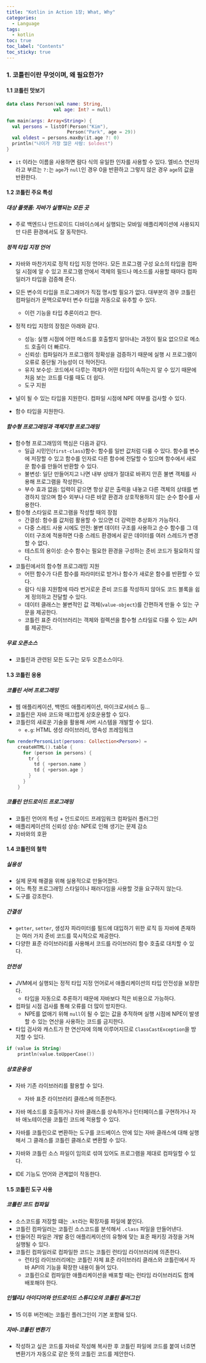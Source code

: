 ```yaml
---
title: "Kotlin in Action 1장; What, Why"
categories:
  - Language
tags:
  - kotlin
toc: true
toc_label: "Contents"
toc_sticky: true
---
```


### 1. 코틀린이란 무엇이며, 왜 필요한가?

#### 1.1 코틀린 맛보기

```kotlin
data class Person(val name: String,
                 val age: Int? = null)

fun main(args: Array<String>) {
  val persons = listOf(Person("Kim"),
                      Person("Park", age = 29))
  val oldest = persons.maxBy(it.age ?: 0)
  println("나이가 가장 많은 사람: $oldest")
}
```

* `it` 이라는 이름을 사용하면 람다 식의 유일한 인자를 사용할 수 있다. 엘비스 연산자라고 부르는 `?:`는 `age`가 `null`인 경우 0을 반환하고 그렇지 않은 경우 `age`의 값을 반환한다.



#### 1.2 코틀린 주요 특성

##### 대상 플랫폼: 자바가 실행되는 모든 곳

* 주로 백엔드나 안드로이드 디바이스에서 실행되는 모바일 애플리케이션에 사용되지만 다른 환경에서도 잘 동작한다.

##### 정적 타입 지정 언어

* 자바와 마찬가지로 정적 타입 지정 언어다. 모든 프로그램 구성 요소의 타입을 컴파일 시점에 알 수 있고 프로그램 안에서 객체의 필드나 메소드를 사용할 때마다 컴파일러가 타입을 검증해 준다.
* 모든 변수의 타입을 프로그래머가 직접 명시할 필요가 없다. 대부분의 경우 코틀린 컴파일러가 문맥으로부터 변수 타입을 자동으로 유추할 수 있다.
  * 이런 기능을 타입 추론이라고 한다.
* 정적 타입 지정의 장점은 아래와 같다.
  * 성능: 실행 시점에 어떤 메소드를 호출할지 알아내는 과정이 필요 없으므로 메소드 호출이 더 빠르다.
  * 신뢰성: 컴파일러가 프로그램의 정확성을 검증하기 때문에 실행 시 프로그램이 오류로 중단될 가능성이 더 적어진다.
  * 유지 보수성: 코드에서 다루는 객체가 어떤 타입이 속하는지 알 수 있기 때문에 처음 보는 코드를 다룰 때도 더 쉽다.
  * 도구 지원
* 널이 될 수 있는 타입을 지원한다. 컴파일 시점에 NPE 여부를 검사할 수 있다.

* 함수 타입을 지원한다.

#####  함수형 프로그래밍과 객체지향 프로그래밍

* 함수형 프로그래밍의 핵심은 다음과 같다.
  * 일급 시민인(`first-class`)함수: 함수를 일반 값처럼 다룰 수 있다. 함수를 변수에 저장할 수 있고 함수를 인자로 다른 함수에 전달할 수 있으며 함수에서 새로운 함수를 만들어 반환할 수 있다.
  * 불변성: 일단 만들어지고 나면 내부 상태가 절대로 바뀌지 안흔 불변 객체를 사용해 프로그램을 작성한다.
  * 부수 효과 없음: 입력이 같으면 항상 같은 출력을 내놓고 다른 객체의 상태를 변경하지 않으며 함수 외부나 다른 바깥 환경과 상호작용하지 않는 순수 함수를 사용한다.
* 함수형 스타일로 프로그램을 작성할 때의 장점
  * 간결성: 함수를 값처럼 활용할 수 있으면 더 강력한 추상화가 가능하다.
  * 다중 스레드 사용 시에도 안전: 불변 데이터 구조를 사용하고 순수 함수를 그 데이터 구조에 적용하면 다중 스레드 환경에서 같은 데이터를 여러 스레드가 변경할 수 없다.
  * 테스트의 용이성: 순수 함수는 필요한 환경을 구성하는 준비 코드가 필요하지 않다.
* 코틀린에서의 함수형 프로그래밍 지원
  * 어떤 함수가 다른 함수를 파라미터로 받거나 함수가 새로운 함수를 반환할 수 있다.
  * 람다 식을 지원함에 따라 번거로운 준비 코드를 작성하지 않아도 코드 블록을 쉽게 정의하고 전달할 수 있다.
  * 데이터 클래스는 불변적인 값 객체(`value-object`)를 간편하게 만들 수 있는 구문을 제공한다.
  * 코틀린 표준 라이브러리는 객체와 컬렉션을 함수형 스타일로 다룰 수 있는 API를 제공한다.

##### 무료 오픈소스

* 코틀린과 관련된 모든 도구는 모두 오픈소스이다.



#### 1.3 코틀린 응용

##### 코틀린 서버 프로그래밍

* 웹 애플리케이션, 백엔드 애플리케이션, 마이크로서비스 등...
* 코틀린은 자바 코드와 매끄럽게 상호운용할 수 있다.
* 코틀린의 새로운 기술을 활용해 서버 시스템을 개발할 수 있다.
  * `e.g`: HTML 생성 라이브러리, 영속성 프레임워크

```kotlin
fun renderPersonList(persons: Collection<Person>) =
    createHTML().table {
      for (person in persons) {
        tr {
          td { +person.name }
          td { +person.age }
        }
      }
    }
```

##### 코틀린 안드로이드 프로그래밍

* 코틀린 언어의 특성 + 안드로이드 프레임워크 컴파일러 플러그인
* 애플리케이션의 신뢰성 상승: NPE로 인해 생기는 문제 감소
* 자바와의 호환



#### 1.4 코틀린의 철학

##### 실용성

* 실제 문제 해결을 위해 실용적으로 만들어졌다.
* 어느 특정 프로그래밍 스타일이나 패러다임을 사용할 것을 요구하지 않는다.
* 도구를 강조한다.

##### 간결성

* `getter`, `setter`, 생성자 파라미터를 필드에 대입하기 위한 로직 등 자바에 존재하는 여러 가지 준비 코드를 묵시적으로 제공한다.
* 다양한 표준 라이브러리를 사용해서 코드를 라이브러리 함수 호출로 대치할 수 있다.

##### 안전성

* JVM에서 실행되는 정적 타입 지정 언어로서 애플리케이션의 타입 안전성을 보장한다.
  * 타입을 자동으로 추론하기 때문에 자바보다 적은 비용으로 가능하다.
* 컴파일 시점 검사를 통해 오류를 더 많이 방지한다.
  * NPE를 없애기 위해 `null`이 될 수 없는 값을 추적하며 실행 시점에 NPE이 발생할 수 있는 연산을 사용하는 코드를 금지한다.
* 타입 검사와 캐스트가 한 연산자에 의해 이루어지므로 `ClassCastException`을 방지할 수 있다.

```kotlin
if (value is String)
    println(value.toUpperCase())
```

##### 상호운용성

* 자바 기존 라이브러리를 활용할 수 있다.
  * 자바 표준 라이브러리 클래스에 의존한다.
* 자바 메소드를 호출하거나 자바 클래스를 상속하거나 인터페이스를 구현하거나 자바 애노테이션을 코틀린 코드에 적용할 수 있다.
* 자바를 코틀린으로 변환하는 도구를 코드베이스 안에 있는 자바 클래스에 대해 실행해서 그 클래스를 코틀린 클래스로 변환할 수 있다.

* 자바와 코틀린 소스 파일이 임의로 섞여 있어도 프로그램을 제대로 컴파일할 수 있다. 
* IDE 기능도 언어와 관계없이 작동한다.



#### 1.5 코틀린 도구 사용

##### 코틀린 코드 컴파일

* 소스코드를 저장할 떄는 `.kt`라는 확장자를 파일에 붙인다.
* 코틀린 컴파일러는 코틀린 소스코드를 분석해서 `.class` 파일을 만들어낸다.
* 만들어진 파일은 개발 중인 애플리케이션의 유형에 맞는 표준 패키징 과정을 거쳐 실행될 수 있다.
* 코틀린 컴파일러로 컴파일한 코드는 코틀린 런타임 라이브러리에 의존한다.
  * 런타임 라이브러리에는 코틀린 자체 표준 라이브러리 클래스와 코틀린에서 자바 API의 기능을 확장한 내용이 들어 있다.
  * 코틀린으로 컴파일한 애플리케이션을 배포할 때는 런타임 라이브러리도 함께 배포해야 한다.

##### 인텔리J 아이디어와 안드로이드 스튜디오의 코틀린 플러그인

* 15 이후 버전에는 코틀린 플러그인이 기본 포함돼 있다.

##### 자바-코틀린 변환기

* 작성하고 싶은 코드를 자바로 작성해 복사한 후 코틀린 파일에 코드를 붙여 너흐면 변환기가 자동으로 같은 뜻의 코틀린 코드를 제안한다.